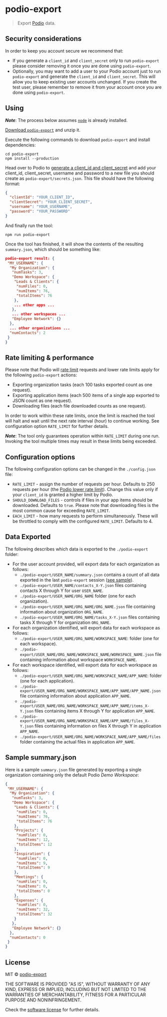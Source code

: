 # podio-export

> Export [Podio](https://podio.com/) data.

## Security considerations

In order to keep you account secure we recommend that:

-   If you generate a `client_id` and `client_secret` only to run `podio-export` please consider removing it once you are done using `podio-export`.
-   Optionally, you may want to add a user to your Podio account just to run `podio-export` and generate the `client_id` and `client_secret`. This will allow you to keep existing user accounts unchanged. If you create the test user, please remember to remove it from your account once you are done using `podio-export`.

## Using

***Note***: The process below assumes [`node`](https://nodejs.org/en/download/package-manager/) is already installed.

[Download `podio-export`](https://github.com/podio-export/podio-export/archive/master.zip) and unzip it.

Execute the following commands to download `podio-export` and install dependencies:

```shell
cd podio-export
npm install --production
```

Head over to Podio to [generate a client_id and client_secret](https://podio.com/settings/api) and add your client_id, client_secret, username and password to a new file you should create as `podio-export/secrets.json`. This file should have the following format:

```json
{
  "clientId": "YOUR_CLIENT_ID",
  "clientSecret": "YOUR_CLIENT_SECRET",
  "username": "YOUR_USERNAME",
  "password": "YOUR_PASSWORD"
}
```

And finally run the tool:

```shell
npm run podio-export
```

Once the tool has finished, it will show the contents of the resulting `summary.json`, which should be something like:

```json
podio-export result: {
 "MY_USERNAME": {
  "My Organization": {
   "numTasks": 3,
   "Demo Workspace": {
    "Leads & Clients": {
     "numFiles": 0,
     "numItems": 76,
     "totalItems": 76
    },
    ... other apps ...
   },
   ... other workspaces ...
   "Employee Network": {}
  },
  ... other organizations ...
  "numContacts": 2
 }
}
```

## Rate limiting & performance

Please note that Podio will [rate limit](https://developers.podio.com/index/limits) requests and lower rate limits apply for the following `podio-export` actions:

-   Exporting organization tasks (each 100 tasks exported count as one request).
-   Exporting application items (each 500 items of a single app exported to JSON count as one request).
-   Downloading files (each file downloaded counts as one request).

In order to work within these rate limits, once the limit is reached the tool will halt and wait until the next rate interval (hour) to continue working. See configuration option `RATE_LIMIT` for further details.

***Note***: The tool only guarantees operation within `RATE_LIMIT` during one run. Invoking the tool multiple times may result in these limits being exceeded.

## Configuration options

The following configuration options can be changed in the `./config.json` file:

-   `RATE_LIMIT` - assign the number of requests per hour. Defaults to 250 requests per hour (the [Podio lower rate limit](https://developers.podio.com/index/limits)). Change this value only if your `client_id` is granted a higher limit by Podio.
-   `SHOULD_DOWNLOAD_FILES` - controls if files in your app items should be downloaded. Defaults to `true`. Please note that downloading files is the most common cause for exceeding `RATE_LIMIT`.
-   `EACH_LIMIT` - how many requests to perform simultaneously. These will be throttled to comply with the configured `RATE_LIMIT`. Defaults to 4.

## Data Exported

The following describes which data is exported to the `./podio-export` folder:

-   For the user account provided, will export data for each organization as follows:
    -   `./podio-export/USER_NAME/summary.json` contains a count of all data exported in the last `podio-export` session ([see sample](#sample-summary.json)).
    -   `./podio-export/USER_NAME/contacts_X-Y.json` files containing contacts X through Y for user `USER_NAME`.
    -   `./podio-export/USER_NAME/ORG_NAME` folder (one for each organization).
    -   `./podio-export/USER_NAME/ORG_NAME/ORG_NAME.json` file containing information about organization `ORG_NAME`.
    -   `./podio-export/USER_NAME/ORG_NAME/tasks_X-Y.json` files containing tasks X through Y for organization `ORG_NAME`.
-   For each organization identified, will export data for each workspace as follows:
    -   `./podio-export/USER_NAME/ORG_NAME/WORKSPACE_NAME`: folder (one for each workspace).
    -   `./podio-export/USER_NAME/ORG_NAME/WORKSPACE_NAME/WORKSPACE_NAME.json` file containing information about workspace `WORKSPACE_NAME`.
-   For each workspace identified, will export data for each workspace as follows:
    -   `./podio-export/USER_NAME/ORG_NAME/WORKSPACE_NAME/APP_NAME`: folder (one for each application).
    -   `./podio-export/USER_NAME/ORG_NAME/WORKSPACE_NAME/APP_NAME/APP_NAME.json` file containing information about application `APP_NAME`.
    -   `./podio-export/USER_NAME/ORG_NAME/WORKSPACE_NAME/APP_NAME/items_X-Y.json` files containing items X through Y for application `APP_NAME`.
    -   `./podio-export/USER_NAME/ORG_NAME/WORKSPACE_NAME/APP_NAME/files_X-Y.json` files containing information on files X through Y in application `APP_NAME`.
    -   `./podio-export/USER_NAME/ORG_NAME/WORKSPACE_NAME/APP_NAME/files` folder containing the actual files in application `APP_NAME`.

## Sample summary.json

Here is a sample `summary.json` file generated by exporting a single organization containing only the default Podio *Demo Workspace*:

```json
{
 "MY_USERNAME": {
  "My Organization": {
   "numTasks": 3,
   "Demo Workspace": {
    "Leads & Clients": {
     "numFiles": 0,
     "numItems": 76,
     "totalItems": 76
    },
    "Projects": {
     "numFiles": 0,
     "numItems": 12,
     "totalItems": 12
    },
    "Inspiration": {
     "numFiles": 0,
     "numItems": 9,
     "totalItems": 9
    },
    "Meetings": {
     "numFiles": 0,
     "numItems": 0,
     "totalItems": 0
    },
    "Expenses": {
     "numFiles": 0,
     "numItems": 32,
     "totalItems": 32
    }
   },
   "Employee Network": {}
  },
  "numContacts": 0
 }
}
```

## License

MIT © [podio-export](https://github.com/podio-export)

THE SOFTWARE IS PROVIDED "AS IS", WITHOUT WARRANTY OF ANY KIND, EXPRESS OR
IMPLIED, INCLUDING BUT NOT LIMITED TO THE WARRANTIES OF MERCHANTABILITY,
FITNESS FOR A PARTICULAR PURPOSE AND NONINFRINGEMENT.

Check the [software license](#license) for further details.
